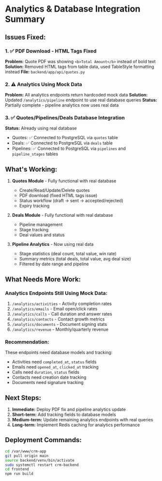 # Analytics & Database Integration Summary

## Issues Fixed:

### 1. ✅ PDF Download - HTML Tags Fixed
**Problem:** Quote PDF was showing `<b>Total Amount</b>` instead of bold text
**Solution:** Removed HTML tags from table data, used TableStyle formatting instead
**File:** `backend/app/api/quotes.py`

### 2. ⚠️ Analytics Using Mock Data
**Problem:** All analytics endpoints return hardcoded mock data
**Solution:** Updated `/analytics/pipeline` endpoint to use real database queries
**Status:** Partially complete - pipeline analytics now uses real data

### 3. ✅ Quotes/Pipelines/Deals Database Integration
**Status:** Already using real database
- Quotes: ✅ Connected to PostgreSQL via `quotes` table
- Deals: ✅ Connected to PostgreSQL via `deals` table  
- Pipelines: ✅ Connected to PostgreSQL via `pipelines` and `pipeline_stages` tables

## What's Working:

1. **Quotes Module** - Fully functional with real database
   - Create/Read/Update/Delete quotes
   - PDF download (fixed HTML tags issue)
   - Status workflow (draft → sent → accepted/rejected)
   - Expiry tracking

2. **Deals Module** - Fully functional with real database
   - Pipeline management
   - Stage tracking
   - Deal values and status

3. **Pipeline Analytics** - Now using real data
   - Stage statistics (deal count, total value, win rate)
   - Summary metrics (total deals, total value, avg deal size)
   - Filtered by date range and pipeline

## What Needs More Work:

### Analytics Endpoints Still Using Mock Data:
1. `/analytics/activities` - Activity completion rates
2. `/analytics/emails` - Email open/click rates
3. `/analytics/calls` - Call duration and answer rates
4. `/analytics/contacts` - Contact growth metrics
5. `/analytics/documents` - Document signing stats
6. `/analytics/revenue` - Monthly/quarterly revenue

### Recommendation:
These endpoints need database models and tracking:
- Activities need `completed_at`, `status` fields
- Emails need `opened_at`, `clicked_at` tracking
- Calls need `duration`, `status` fields
- Contacts need creation date tracking
- Documents need signature tracking

## Next Steps:

1. **Immediate:** Deploy PDF fix and pipeline analytics update
2. **Short-term:** Add tracking fields to database models
3. **Medium-term:** Update remaining analytics endpoints with real queries
4. **Long-term:** Implement Redis caching for analytics performance

## Deployment Commands:

```bash
cd /var/www/crm-app
git pull origin main
source backend/venv/bin/activate
sudo systemctl restart crm-backend
cd frontend
npm run build
```
